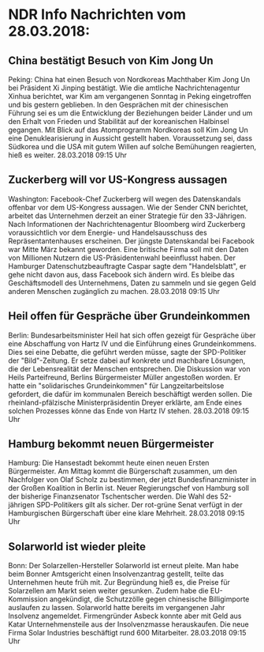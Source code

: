 # NDR Info Nachrichten vom 28.03.2018:


## China bestätigt Besuch von Kim Jong Un
Peking: China hat einen Besuch von Nordkoreas Machthaber Kim Jong Un bei Präsident Xi Jinping bestätigt. Wie die amtliche Nachrichtenagentur Xinhua berichtet, war Kim am vergangenen Sonntag in Peking eingetroffen und bis gestern geblieben. In den Gesprächen mit der chinesischen Führung sei es um die Entwicklung der Beziehungen beider Länder und um den Erhalt von Frieden und Stabilität auf der koreanischen Halbinsel gegangen. Mit Blick auf das Atomprogramm Nordkoreas soll Kim Jong Un eine Denuklearisierung in Aussicht gestellt haben. Voraussetzung sei, dass Südkorea und die USA mit gutem Willen auf solche Bemühungen reagierten, hieß es weiter. 28.03.2018 09:15 Uhr 

## Zuckerberg will vor US-Kongress aussagen
Washington: Facebook-Chef Zuckerberg will wegen des Datenskandals offenbar vor dem US-Kongress aussagen. Wie der Sender CNN berichtet, arbeitet das Unternehmen derzeit an einer Strategie für den 33-Jährigen. Nach Informationen der Nachrichtenagentur Bloomberg wird Zuckerberg voraussichtlich vor dem Energie- und Handelsausschuss des Repräsentantenhauses erscheinen. Der jüngste Datenskandal bei Facebook war Mitte März bekannt geworden. Eine britische Firma soll mit den Daten von Millionen Nutzern die US-Präsidentenwahl beeinflusst haben. Der Hamburger Datenschutzbeauftragte Caspar sagte dem "Handelsblatt", er gehe nicht davon aus, dass Facebook sich ändern wird. Es bleibe das Geschäftsmodell des Unternehmens, Daten zu sammeln und sie gegen Geld anderen Menschen zugänglich zu machen. 28.03.2018 09:15 Uhr 

## Heil offen für Gespräche über Grundeinkommen
Berlin: Bundesarbeitsminister Heil hat sich offen gezeigt für Gespräche über eine Abschaffung von Hartz IV und die Einführung eines Grundeinkommens. Dies sei eine Debatte, die geführt werden müsse, sagte der SPD-Politiker der "Bild"-Zeitung. Er setze dabei auf konkrete und machbare Lösungen, die der Lebensrealität der Menschen entsprechen. Die Diskussion war von Heils Parteifreund, Berlins Bürgermeister Müller angestoßen worden. Er hatte ein "solidarisches Grundeinkommen" für Langzeitarbeitslose gefordert, die dafür im kommunalen Bereich beschäftigt werden sollen. Die rheinland-pfälzische Ministerpräsidentin Dreyer erklärte, am Ende eines solchen Prozesses könne das Ende von Hartz IV stehen. 28.03.2018 09:15 Uhr 

## Hamburg bekommt neuen Bürgermeister
Hamburg: Die Hansestadt bekommt heute einen neuen Ersten Bürgermeister. Am Mittag kommt die Bürgerschaft zusammen, um den Nachfolger von Olaf Scholz zu bestimmen, der jetzt Bundesfinanzminister in der Großen Koalition in Berlin ist. Neuer Regierungschef von Hamburg soll der bisherige Finanzsenator Tschentscher werden. Die Wahl des 52-jährigen SPD-Politikers gilt als sicher. Der rot-grüne Senat verfügt in der Hamburgischen Bürgerschaft über eine klare Mehrheit. 28.03.2018 09:15 Uhr 

## Solarworld ist wieder pleite
Bonn: Der Solarzellen-Hersteller Solarworld ist erneut pleite. Man habe beim Bonner Amtsgericht einen Insolvenzantrag gestellt, teilte das Unternehmen heute früh mit. Zur Begründung hieß es, die Preise für Solarzellen am Markt seien weiter gesunken. Zudem habe die EU-Kommission angekündigt, die Schutzzölle gegen chinesische Billigimporte auslaufen zu lassen. Solarworld hatte bereits im vergangenen Jahr Insolvenz angemeldet. Firmengründer Asbeck konnte aber mit Geld aus Katar Unternehmensteile aus der Insolvenzmasse herauskaufen. Die neue Firma Solar Industries beschäftigt rund 600 Mitarbeiter. 28.03.2018 09:15 Uhr 
